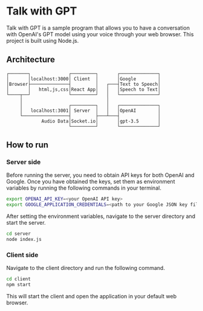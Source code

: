 # Talk with GPT

Talk with GPT is a sample program that allows you to have a conversation with OpenAI's GPT model using your voice through your web browser. This project is built using Node.js.

## Architecture
```
┌───────┐              ┌─────────┐       ┌──────────────┐
│       │localhost:3000│ Client  │       │Google        │
│Browser├──────────────┤         │   ┌───┤Text to Speech│
│       │   html,js,css│React App│   │   │Speech to Text│
└────┬──┘              └─────────┘   │   └──────────────┘
     │                               │
     │                 ┌─────────┐   │   ┌──────────────┐
     │   localhost:3001│ Server  │   │   │OpenAI        │
     └─────────────────┤         ├───┴───┤              │
             Audio Data│Socket.io│       │gpt-3.5       │
                       └─────────┘       └──────────────┘
```

## How to run

### Server side

Before running the server, you need to obtain API keys for both OpenAI and Google. Once you have obtained the keys, set them as environment variables by running the following commands in your terminal.

```bash
export OPENAI_API_KEY=<your OpenAI API key>
export GOOGLE_APPLICATION_CREDENTIALS=<path to your Google JSON key file>
```

After setting the environment variables, navigate to the server directory and start the server.

```bash
cd server
node index.js
```

### Client side

Navigate to the client directory and run the following command.

```bash
cd client
npm start
```

This will start the client and open the application in your default web browser.